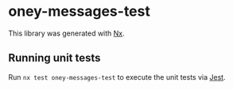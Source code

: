 # oney-messages-test

This library was generated with [Nx](https://nx.dev).

## Running unit tests

Run `nx test oney-messages-test` to execute the unit tests via [Jest](https://jestjs.io).
